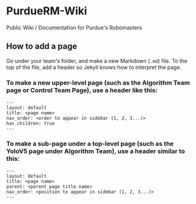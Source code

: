 # PurdueRM-Wiki
Public Wiki / Documentation for Purdue's Robomasters


## How to add a page

Go under your team's folder, and make a new Markdown (`.md`) file. 
To the top of the file, add a header so Jekyll knows how to interpret the page.

### To make a new upper-level page (such as the Algorithm Team page or Control Team Page), use a header like this:

```
---
layout: default
title: <page name>
nav_order: <order to appear in sidebar (1, 2, 3...)>
has_children: true 
---
```

### To make a sub-page under a top-level page (such as the YoloV5 page under Algorithm Team), use a header similar to this:

```
---
layout: default
title: <page name>
parent: <parent page title name>
nav_order: <position to appear in sidebar (1, 2, 3...)>
---
```
